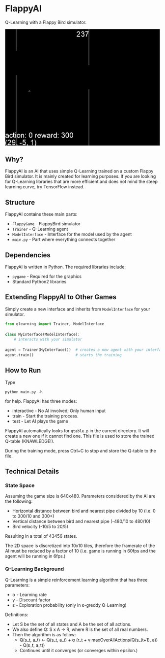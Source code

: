 # FlappyAI
Q-Learning with a Flappy Bird simulator.

![FlappyAI Demo](/demo.gif)

## Why?
FlappyAI is an AI that uses simple Q-Learning trained on a custom Flappy Bird simulator. It is mainly created for learning purposes. If you are looking for Q-Learning libraries that are more efficient and does not mind the steep learning curve, try TensorFlow instead.

## Structure
FlappyAI contains these main parts:

- `FlappyGame` - FlappyBird simulator
- `Trainer` - Q-Learning agent
- `ModelInterface` - Interface for the model used by the agent
- `main.py` - Part where everything connects together

## Dependencies
FlappyAI is written in Python. The required libraries include:

- `pygame` - Required for the graphics
- Standard Python2 libraries

## Extending FlappyAI to Other Games
Simply create a new interface and inherits from `ModelInterface` for your simulator.

```python
from qlearning import Trainer, ModelInterface

class MyInterface(ModelInterface):
    # interacts with your simulator

agent = Trainer(MyInterface())  # creates a new agent with your interface
agent.train()                   # starts the training
```

## How to Run
Type

    python main.py -h

for help. FlappyAI has three modes:

- interactive - No AI involved; Only human input
- train - Start the training process.
- test - Let AI plays the game

FlappyAI automatically looks for `qtable.p` in the current directory. It will create a new one if it cannot find one. This file is used to store the trained Q-table (KNAWLEDGE!).

During the training mode, press Ctrl+C to stop and store the Q-table to the file.

## Technical Details
### State Space
Assuming the game size is 640x480. Parameters considered by the AI are the following:

- Horizontal distance between bird and nearest pipe divided by 10 (i.e. 0 to 300/10 and 300+)
- Vertical distance between bird and nearest pipe (-480/10 to 480/10)
- Bird velocity (-10/5 to 20/5)

Resulting in a total of 43456 states.

The 2D space is discretized into 10x10 tiles, therefore the framerate of the AI must be reduced by a factor of 10 (i.e. game is running in 60fps and the agent will be running in 6fps.)

### Q-Learning Background
Q-Learning is a simple reinforcement learning algorithm that has three parameters:

- α - Learning rate
- γ - Discount factor
- ε - Exploration probability (only in ε-greddy Q-Learning)

Definitions:

- Let S be the set of all states and A be the set of all actions.
- We also define Q: S x A -> R, where R is the set of all real numbers.
- Then the algorithm is as follow:
    - Q(s\_t, a\_t) <- Q(s\_t, a\_t) + α (r\_t + γ maxOverAllActions(Q(s\_(t+1), a)) - Q(s\_t, a\_t))
    - Continues until it converges (or converges within epsilon.)
